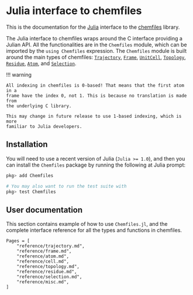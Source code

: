 # Julia interface to chemfiles

This is the documentation for the [Julia](http://julialang.org/) interface to
the [chemfiles](https://chemfiles.org/) library.

The Julia interface to chemfiles wraps around the C interface providing a Julian
API. All the functionalities are in the `Chemfiles` module, which can be
imported by the `using Chemfiles` expression. The `Chemfiles` module is built
around the main types of chemfiles: [`Trajectory`](@ref), [`Frame`](@ref),
[`UnitCell`](@ref), [`Topology`](@ref), [`Residue`](@ref), [`Atom`](@ref), and
[`Selection`](@ref).

!!! warning

    All indexing in chemfiles is 0-based! That means that the first atom in a
    frame have the index 0, not 1. This is because no translation is made from
    the underlying C library.

    This may change in future release to use 1-based indexing, which is more
    familiar to Julia developers.

## Installation

You will need to use a recent version of Julia (`Julia >= 1.0`), and then you
can install the `Chemfiles` package by running the following at Julia prompt:

```julia
pkg> add Chemfiles

# You may also want to run the test suite with
pkg> test Chemfiles
```

## User documentation

This section contains example of how to use `Chemfiles.jl`, and the complete
interface reference for all the types and functions in chemfiles.

```@contents
Pages = [
    "reference/trajectory.md",
    "reference/frame.md",
    "reference/atom.md",
    "reference/cell.md",
    "reference/topology.md",
    "reference/residue.md",
    "reference/selection.md",
    "reference/misc.md",
]
```
